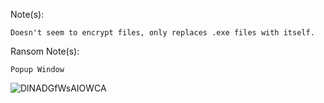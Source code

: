 Note(s):  
```
Doesn't seem to encrypt files, only replaces .exe files with itself.
```
Ransom Note(s): 
```
Popup Window
```
![DlNADGfWsAIOWCA](https://github.com/user-attachments/assets/b8af8ea5-da3b-47a3-bb34-e757bf66cb3f)
